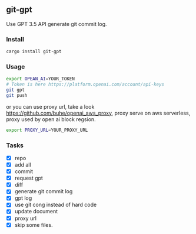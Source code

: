 ## git-gpt

Use GPT 3.5 API generate git commit log.

### Install
```bash
cargo install git-gpt
```

### Usage
```bash
export OPEAN_AI=YOUR_TOKEN
# Token is here https://platform.openai.com/account/api-keys
git gpt
git push
```
or you can use proxy url, take a look https://github.com/buhe/openai_aws_proxy, proxy serve on aws serverless, proxy used by open ai block regsion.
```bash
export PROXY_URL=YOUR_PROXY_URL
```

### Tasks

- [x] repo
- [x] add all
- [x] commit
- [x] request gpt
- [x] diff
- [x] generate git commit log
- [x] gpt log
- [x] use git cong instead of hard code
- [x] update document
- [x] proxy url
- [x] skip some files.
